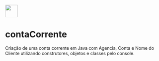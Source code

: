 
  <div style="display: inline_block"><br>
  <img align="center" height="40" width="40" src="https://lksistemas.com.br/img/icons/Java-Light.svg">
  </div>
<h1>contaCorrente</h1>
Criação de uma conta corrente em Java com Agencia, Conta e Nome do Cliente utilizando construtores, objetos e classes pelo console.
